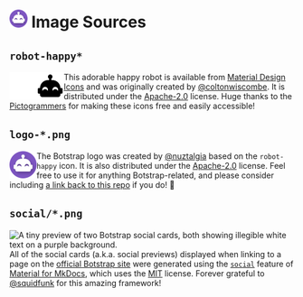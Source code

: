 <h1>
<picture>
<img alt="Botstrap Logo" src="./logo-48.png" width=32>
</picture>
Image Sources
</h1>

## `robot-happy*`

<img alt="A white happy robot, only visible in dark mode." src="./robot-happy-white.png#gh-dark-mode-only" align="left"><img alt="A black happy robot, only visible in light mode." src="./robot-happy-black.png#gh-light-mode-only" align="left">

This adorable happy robot is available from [Material Design Icons] and was originally
created by [@coltonwiscombe]. It is distributed under the [Apache-2.0] license. Huge
thanks to the [Pictogrammers] for making these icons free and easily accessible!

[material design icons]: https://materialdesignicons.com/icon/robot-happy
[@coltonwiscombe]: https://twitter.com/coltonwiscombe
[apache-2.0]: https://github.com/Templarian/MaterialDesign/blob/master/LICENSE
[pictogrammers]: https://pictogrammers.com/

## `logo-*.png`

<img alt="The Botstrap logo; a happy robot inside a purple circle." src="./logo-48.png" align="left">

The Botstrap logo was created by [@nuztalgia] based on the `robot-happy` icon. It is
also distributed under the [Apache-2.0](/LICENSE) license. Feel free to use it for
anything Botstrap-related, and please consider including [a link back to this repo] if
you do! :purple_heart:

[@nuztalgia]: https://github.com/nuztalgia
[a link back to this repo]: https://github.com/nuztalgia/botstrap

## `social/*.png`

<a href="./social"><img alt="A tiny preview of two Botstrap social cards, both showing illegible white text on a purple background." src="https://user-images.githubusercontent.com/95021853/204147732-cdc08e3e-1c36-4bac-848a-4d347029bbb9.png" align="left"></a>

All of the social cards (a.k.a. social previews) displayed when linking to a page on the
[official Botstrap site] were generated using the [`social`] feature of [Material for
MkDocs], which uses the [MIT] license. Forever grateful to [@squidfunk] for this amazing
framework!

[official botstrap site]: https://botstrap.readthedocs.io/
[`social`]: https://squidfunk.github.io/mkdocs-material/setup/setting-up-social-cards/
[material for mkdocs]: https://squidfunk.github.io/mkdocs-material/
[mit]: https://github.com/squidfunk/mkdocs-material/blob/master/LICENSE
[@squidfunk]: https://github.com/squidfunk

